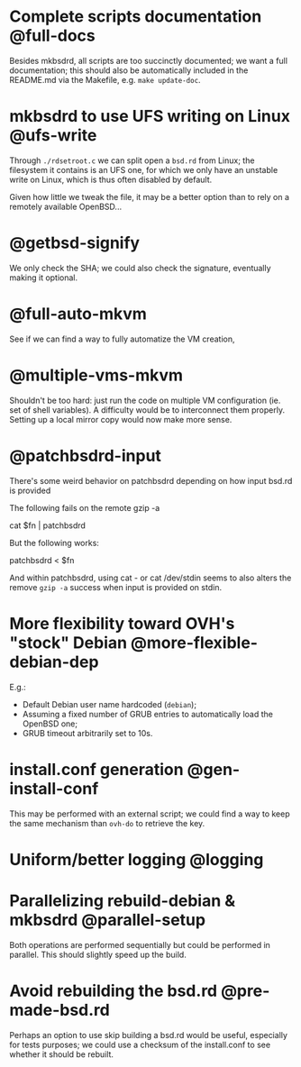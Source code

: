# Complete scripts documentation @full-docs
Besides mkbsdrd, all scripts are too succinctly documented; we want a
full documentation; this should also be automatically included in
the README.md via the Makefile, e.g. ``make update-doc``.

# mkbsdrd to use UFS writing on Linux @ufs-write
Through ``./rdsetroot.c`` we can split open a ``bsd.rd`` from
Linux; the filesystem it contains is an UFS one, for which we
only have an unstable write on Linux, which is thus often disabled
by default.

Given how little we tweak the file, it may be a better option
than to rely on a remotely available OpenBSD...

# @getbsd-signify
We only check the SHA; we could also check the signature,
eventually making it optional.

# @full-auto-mkvm
See if we can find a way to fully automatize the VM creation,

# @multiple-vms-mkvm
Shouldn't be too hard: just run the code on multiple VM configuration
(ie. set of shell variables). A difficulty would be to interconnect
them properly. Setting up a local mirror copy would now make more sense.

# @patchbsdrd-input
There's some weird behavior on patchbsdrd depending on how input
bsd.rd is provided

The following fails on the remote gzip -a

  cat $fn | patchbsdrd

But the following works:

  patchbsdrd < $fn

And within patchbsdrd, using cat - or cat /dev/stdin seems to
also alters the remove ``gzip -a`` success when input is provided
on stdin.

# More flexibility toward OVH's "stock" Debian @more-flexible-debian-dep
E.g.:

  - Default Debian user name hardcoded (``debian``);
  - Assuming a fixed number of GRUB entries to automatically load
  the OpenBSD one;
  - GRUB timeout arbitrarily set to 10s.

# install.conf generation @gen-install-conf
This may be performed with an external script; we could find a way
to keep the same mechanism than ``ovh-do`` to retrieve the key.

# Uniform/better logging @logging

# Parallelizing rebuild-debian & mkbsdrd @parallel-setup
Both operations are performed sequentially but could be performed in
parallel. This should slightly speed up the build.

# Avoid rebuilding the bsd.rd @pre-made-bsd.rd
Perhaps an option to use skip building a bsd.rd would be useful,
especially for tests purposes; we could use a checksum of the
install.conf to see whether it should be rebuilt.
